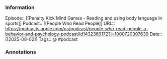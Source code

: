 ### Information

Episode:: [[Penalty Kick Mind Games - Reading and using body language in sports]]
Podcast:: [[People Who Read People]]
URL:: https://podcasts.apple.com/us/podcast/people-who-read-people-a-behavior-and-psychology-podcast/id1432369172?i=1000720307639
Date:: [[2025-08-02]]
Tags:: @
#podcast


### Annotations

